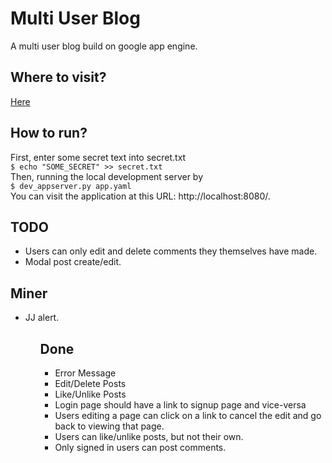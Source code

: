 # Multi User Blog
A multi user blog build on google app engine.

## Where to visit?

[Here](https://multi-user-blog-1358.appspot.com)

## How to run?

First, enter some secret text into secret.txt <br />
`$ echo "SOME_SECRET" >> secret.txt` <br />
Then, running the local development server by <br />
`$ dev_appserver.py app.yaml ` <br />
You can visit the application at this URL: http://localhost:8080/. <br />


## TODO
<ul>
<li>Users can only edit and delete comments they themselves have made.</li>
<li>Modal post create/edit.
</ul>

## Miner
<ul>
<li>JJ alert.
<ul>

## Done
<ul>
<li>Error Message</li>
<li>Edit/Delete Posts</li>
<li>Like/Unlike Posts</li>
<li>Login page should have a link to signup page and vice-versa <br />
<li>Users editing a page can click on a link to cancel the edit and go back to viewing that page.</li>
<li>Users can like/unlike posts, but not their own.</li>
<li>Only signed in users can post comments.</li>
</ul>


